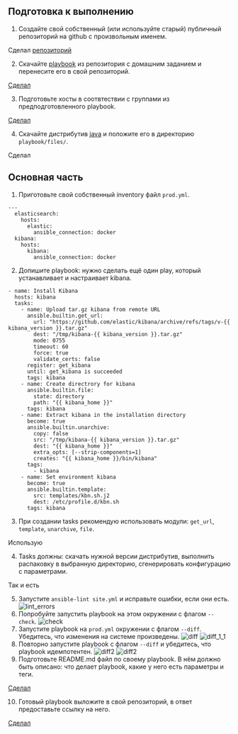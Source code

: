 ## Подготовка к выполнению
1. Создайте свой собственный (или используйте старый) публичный репозиторий на github с произвольным именем.


Сделал [репозиторий](https://github.com/evgeniy-skt/ansible-playbook)

2. Скачайте [playbook](./playbook/) из репозитория с домашним заданием и перенесите его в свой репозиторий.


[Сделал](https://github.com/evgeniy-skt/ansible-playbook/tree/main/playbook)

3. Подготовьте хосты в соотвтествии с группами из предподготовленного playbook.


[Сделал](https://github.com/evgeniy-skt/ansible-playbook/blob/main/docker-compose.yml)

4. Скачайте дистрибутив [java](https://www.oracle.com/java/technologies/javase-jdk11-downloads.html) и положите его в директорию `playbook/files/`.


Сделал

## Основная часть
1. Приготовьте свой собственный inventory файл `prod.yml`.
```
---
  elasticsearch:
    hosts:
      elastic:
        ansible_connection: docker
  kibana:
    hosts:
      kibana:
        ansible_connection: docker
```
2. Допишите playbook: нужно сделать ещё один play, который устанавливает и настраивает kibana.
```
- name: Install Kibana
  hosts: kibana
  tasks:
    - name: Upload tar.gz kibana from remote URL
      ansible.builtin.get_url:
        url: "https://github.com/elastic/kibana/archive/refs/tags/v-{{ kibana_version }}.tar.gz"
        dest: "/tmp/kibana-{{ kibana_version }}.tar.gz"
        mode: 0755
        timeout: 60
        force: true
        validate_certs: false
      register: get_kibana
      until: get_kibana is succeeded
      tags: kibana
    - name: Create directrory for kibana
      ansible.builtin.file:
        state: directory
        path: "{{ kibana_home }}"
      tags: kibana
    - name: Extract kibana in the installation directory
      become: true
      ansible.builtin.unarchive:
        copy: false
        src: "/tmp/kibana-{{ kibana_version }}.tar.gz"
        dest: "{{ kibana_home }}"
        extra_opts: [--strip-components=1]
        creates: "{{ kibana_home }}/bin/kibana"
      tags:
        - kibana
    - name: Set environment kibana
      become: true
      ansible.builtin.template:
        src: templates/kbn.sh.j2
        dest: /etc/profile.d/kbn.sh
      tags: kibana

```
3. При создании tasks рекомендую использовать модули: `get_url`, `template`, `unarchive`, `file`.


Использую

4. Tasks должны: скачать нужной версии дистрибутив, выполнить распаковку в выбранную директорию, сгенерировать конфигурацию с параметрами.


Так и есть

5. Запустите `ansible-lint site.yml` и исправьте ошибки, если они есть.
![lint_errors](https://github.com/evgeniy-skt/devops-netology/blob/main/screenshots/8_2_lint_empty_errors.png)
6. Попробуйте запустить playbook на этом окружении с флагом `--check`.
![check](https://github.com/evgeniy-skt/devops-netology/blob/main/screenshots/8_2_ansible_check.png)
7. Запустите playbook на `prod.yml` окружении с флагом `--diff`. Убедитесь, что изменения на системе произведены.
![diff](https://github.com/evgeniy-skt/devops-netology/blob/main/screenshots/8_2_ansible_diff.png)
![diff_1_1](https://github.com/evgeniy-skt/devops-netology/blob/main/screenshots/8_2_ansible_diff_1_1.png)
8. Повторно запустите playbook с флагом `--diff` и убедитесь, что playbook идемпотентен.
![diff2](https://github.com/evgeniy-skt/devops-netology/blob/main/screenshots/8_2_ansible_diff2.png)
![diff2](https://github.com/evgeniy-skt/devops-netology/blob/main/screenshots/8_2_ansible_diff2_1.png)
9. Подготовьте README.md файл по своему playbook. В нём должно быть описано: что делает playbook, какие у него есть параметры и теги.


[Сделал](https://github.com/evgeniy-skt/ansible-playbook/blob/main/README.md)

10. Готовый playbook выложите в свой репозиторий, в ответ предоставьте ссылку на него.


[Сделал]([Сделал](https://github.com/evgeniy-skt/ansible-playbook/blob/main/docker-compose.yml))
